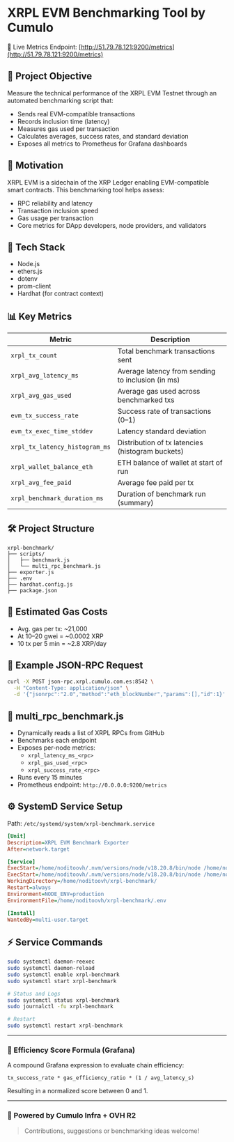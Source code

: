 # XRPL EVM Benchmarking Tool by Cumulo

📡 Live Metrics Endpoint: [http://51.79.78.121:9200/metrics](http://51.79.78.121:9200/metrics)

## 🧠 Project Objective

Measure the technical performance of the XRPL EVM Testnet through an automated benchmarking script that:
- Sends real EVM-compatible transactions
- Records inclusion time (latency)
- Measures gas used per transaction
- Calculates averages, success rates, and standard deviation
- Exposes all metrics to Prometheus for Grafana dashboards

## 🧹 Motivation

XRPL EVM is a sidechain of the XRP Ledger enabling EVM-compatible smart contracts. This benchmarking tool helps assess:
- RPC reliability and latency
- Transaction inclusion speed
- Gas usage per transaction
- Core metrics for DApp developers, node providers, and validators

## 📆 Tech Stack
- Node.js
- ethers.js
- dotenv
- prom-client
- Hardhat (for contract context)

## 📊 Key Metrics

| Metric | Description |
|--------|-------------|
| `xrpl_tx_count` | Total benchmark transactions sent |
| `xrpl_avg_latency_ms` | Average latency from sending to inclusion (in ms) |
| `xrpl_avg_gas_used` | Average gas used across benchmarked txs |
| `evm_tx_success_rate` | Success rate of transactions (0–1) |
| `evm_tx_exec_time_stddev` | Latency standard deviation |
| `xrpl_tx_latency_histogram_ms` | Distribution of tx latencies (histogram buckets) |
| `xrpl_wallet_balance_eth` | ETH balance of wallet at start of run |
| `xrpl_avg_fee_paid` | Average fee paid per tx |
| `xrpl_benchmark_duration_ms` | Duration of benchmark run (summary) |

## 🛠️ Project Structure
```
xrpl-benchmark/
├── scripts/
│   ├── benchmark.js
│   └── multi_rpc_benchmark.js
├── exporter.js
├── .env
├── hardhat.config.js
├── package.json
```

## 🚫 Estimated Gas Costs
- Avg. gas per tx: ~21,000
- At 10–20 gwei = ~0.0002 XRP
- 10 tx per 5 min = ~2.8 XRP/day

## 🚩 Example JSON-RPC Request
```bash
curl -X POST json-rpc.xrpl.cumulo.com.es:8542 \
  -H "Content-Type: application/json" \
  -d '{"jsonrpc":"2.0","method":"eth_blockNumber","params":[],"id":1}'
```

## 📁 multi_rpc_benchmark.js
- Dynamically reads a list of XRPL RPCs from GitHub
- Benchmarks each endpoint
- Exposes per-node metrics:
  - `xrpl_latency_ms_<rpc>`
  - `xrpl_gas_used_<rpc>`
  - `xrpl_success_rate_<rpc>`
- Runs every 15 minutes
- Prometheus endpoint: `http://0.0.0.0:9200/metrics`

## ⚙️ SystemD Service Setup
Path: `/etc/systemd/system/xrpl-benchmark.service`
```ini
[Unit]
Description=XRPL EVM Benchmark Exporter
After=network.target

[Service]
ExecStart=/home/noditoovh/.nvm/versions/node/v18.20.8/bin/node /home/noditoovh/xrpl-benchmark/exporter.js
ExecStart=/home/noditoovh/.nvm/versions/node/v18.20.8/bin/node /home/noditoovh/xrpl-benchmark/scripts/sequential_rpc_benchmark.js
WorkingDirectory=/home/noditoovh/xrpl-benchmark/
Restart=always
Environment=NODE_ENV=production
EnvironmentFile=/home/noditoovh/xrpl-benchmark/.env

[Install]
WantedBy=multi-user.target
```

## ⚡ Service Commands
```bash
sudo systemctl daemon-reexec
sudo systemctl daemon-reload
sudo systemctl enable xrpl-benchmark
sudo systemctl start xrpl-benchmark

# Status and Logs
sudo systemctl status xrpl-benchmark
sudo journalctl -fu xrpl-benchmark

# Restart
sudo systemctl restart xrpl-benchmark
```

---

### 🧠 Efficiency Score Formula (Grafana)
A compound Grafana expression to evaluate chain efficiency:
```text
tx_success_rate * gas_efficiency_ratio * (1 / avg_latency_s)
```
Resulting in a normalized score between 0 and 1.

---

### 🚀 Powered by Cumulo Infra + OVH R2

> Contributions, suggestions or benchmarking ideas welcome!

